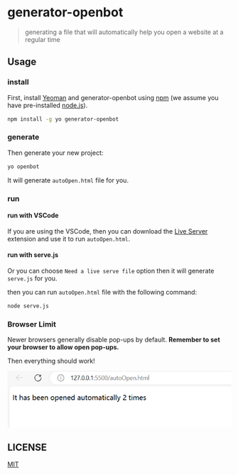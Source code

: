 # generator-openbot

> generating a file that will automatically help you open a website at a regular time

## Usage

### install

First, install [Yeoman](http://yeoman.io) and generator-openbot using [npm](https://www.npmjs.com/) (we assume you have pre-installed [node.js](https://nodejs.org/)).

```bash
npm install -g yo generator-openbot
```

### generate

Then generate your new project:

```bash
yo openbot
```

It will generate `autoOpen.html` file for you.

### run

#### run with VSCode

If you are using the VSCode, then you can download the [Live Server](https://marketplace.visualstudio.com/items?itemName=ritwickdey.LiveServer) extension and use it to run `autoOpen.html`.

#### run with serve.js

Or you can choose `Need a live serve file` option then it will generate `serve.js` for you.

then you can run `autoOpen.html` file with the following command:

```bash
node serve.js
```

### Browser Limit

Newer browsers generally disable pop-ups by default. **Remember to set your browser to allow open pop-ups.**

Then everything should work!

![autoopen](https://github.com/yyz945947732/generator-openbot/blob/master/asset/autoopen.png)

## LICENSE

[MIT](https://github.com/yyz945947732/generator-openbot/blob/master/LICENSE)
